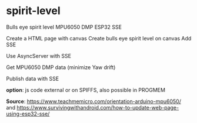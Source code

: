 # spirit-level
Bulls eye spirit level MPU6050 DMP ESP32 SSE

Create a HTML page with canvas
Create bulls eye spirit level on canvas
Add SSE

Use AsyncServer with SSE

Get MPU6050 DMP data (minimize Yaw drift)

Publish data with SSE

**option**: js code external or on SPIFFS, also possible in PROGMEM

**Source**: https://www.teachmemicro.com/orientation-arduino-mpu6050/ and https://www.survivingwithandroid.com/how-to-update-web-page-using-esp32-sse/

